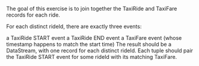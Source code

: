 The goal of this exercise is to join together the TaxiRide and TaxiFare records for each ride.

For each distinct rideId, there are exactly three events:

a TaxiRide START event
a TaxiRide END event
a TaxiFare event (whose timestamp happens to match the start time)
The result should be a DataStream<RideAndFare>, with one record for each distinct rideId. Each tuple should pair the TaxiRide START event for some rideId with its matching TaxiFare.
